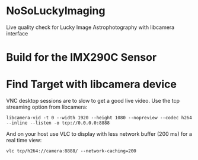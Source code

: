 # NoSoLuckyImaging
Live quality check for Lucky Image Astrophotography with libcamera interface

# Build for the IMX290C Sensor

# Find Target with libcamera device

VNC desktop sessions are to slow to get a good live video.
Use the tcp streaming option from libcamera:
```
libcamera-vid -t 0 --width 1920 --height 1080 --nopreview --codec h264 --inline --listen -o tcp://0.0.0.0:8888
```
And on your host use VLC to display with less network buffer (200 ms) for a real time view:
```
vlc tcp/h264://camera:8888/ --network-caching=200
```